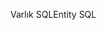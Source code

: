<span data-ttu-id="43b45-101">Varlık SQL</span><span class="sxs-lookup"><span data-stu-id="43b45-101">Entity SQL</span></span>